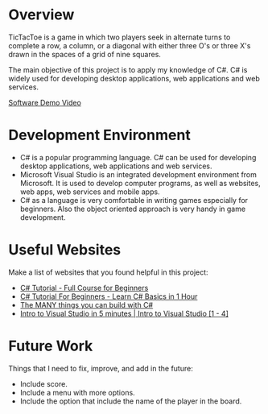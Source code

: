 # Overview

TicTacToe is a game in which two players seek in alternate turns to complete a row, a column, or a diagonal with either three O's or three X's drawn in the spaces of a grid of nine squares.

The main objective of this project is to apply my knowledge of C#. C# is widely used for developing desktop applications, web applications and web services.

[Software Demo Video](https://www.youtube.com/watch?v=ZHapcAq5DLc)

# Development Environment

* C# is a popular programming language. C# can be used for developing desktop applications, web applications and web services.
* Microsoft Visual Studio is an integrated development environment from Microsoft. It is used to develop computer programs, as well as websites, web apps, web services and mobile apps.
* C# as a language is very comfortable in writing games especially for beginners. Also the object oriented approach is very handy in game development.

# Useful Websites

Make a list of websites that you found helpful in this project:
* [C# Tutorial - Full Course for Beginners](https://www.youtube.com/watch?v=GhQdlIFylQ8)
* [C# Tutorial For Beginners - Learn C# Basics in 1 Hour](https://www.youtube.com/watch?v=gfkTfcpWqAY)
* [The MANY things you can build with C#](https://www.youtube.com/watch?v=S3tTkd3_dzQ)
* [Intro to Visual Studio in 5 minutes | Intro to Visual Studio [1 - 4]](https://www.youtube.com/watch?v=5AOp8zFu4Vg)

# Future Work

Things that I need to fix, improve, and add in the future:
* Include score.
* Include a menu with more options.
* Include the option that include the name of the player in the board.